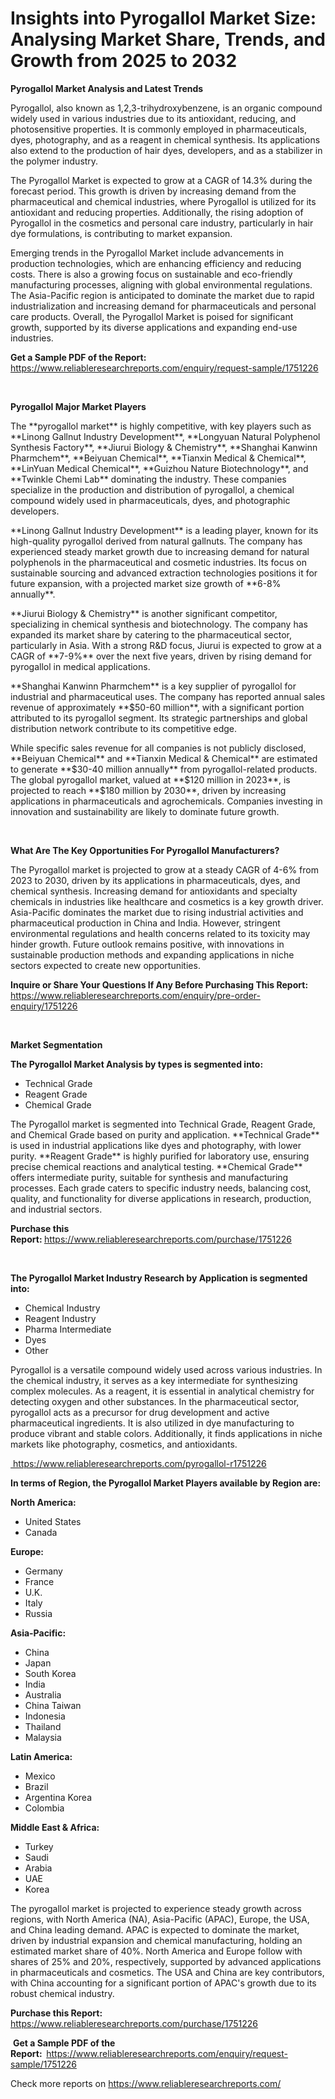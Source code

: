 <p><h1>Insights into Pyrogallol Market Size: Analysing Market Share, Trends, and Growth from 2025 to 2032</h1></p><p><strong>Pyrogallol Market Analysis and Latest Trends</strong></p>
<p><p>Pyrogallol, also known as 1,2,3-trihydroxybenzene, is an organic compound widely used in various industries due to its antioxidant, reducing, and photosensitive properties. It is commonly employed in pharmaceuticals, dyes, photography, and as a reagent in chemical synthesis. Its applications also extend to the production of hair dyes, developers, and as a stabilizer in the polymer industry.</p><p>The Pyrogallol Market is expected to grow at a CAGR of 14.3% during the forecast period. This growth is driven by increasing demand from the pharmaceutical and chemical industries, where Pyrogallol is utilized for its antioxidant and reducing properties. Additionally, the rising adoption of Pyrogallol in the cosmetics and personal care industry, particularly in hair dye formulations, is contributing to market expansion.</p><p>Emerging trends in the Pyrogallol Market include advancements in production technologies, which are enhancing efficiency and reducing costs. There is also a growing focus on sustainable and eco-friendly manufacturing processes, aligning with global environmental regulations. The Asia-Pacific region is anticipated to dominate the market due to rapid industrialization and increasing demand for pharmaceuticals and personal care products. Overall, the Pyrogallol Market is poised for significant growth, supported by its diverse applications and expanding end-use industries.</p></p>
<p><strong>Get a Sample PDF of the Report:&nbsp;</strong> <a href="https://www.reliableresearchreports.com/enquiry/request-sample/1751226?utm_campaign=2040&utm_medium=2&utm_source=Github&utm_content=ia&utm_term=26012025&utm_id=pyrogallol">https://www.reliableresearchreports.com/enquiry/request-sample/1751226</a></p>
<p>&nbsp;</p>
<p><strong>Pyrogallol Major Market Players</strong></p>
<p><p>The **pyrogallol market** is highly competitive, with key players such as **Linong Gallnut Industry Development**, **Longyuan Natural Polyphenol Synthesis Factory**, **Jiurui Biology & Chemistry**, **Shanghai Kanwinn Pharmchem**, **Beiyuan Chemical**, **Tianxin Medical & Chemical**, **LinYuan Medical Chemical**, **Guizhou Nature Biotechnology**, and **Twinkle Chemi Lab** dominating the industry. These companies specialize in the production and distribution of pyrogallol, a chemical compound widely used in pharmaceuticals, dyes, and photographic developers.</p><p>**Linong Gallnut Industry Development** is a leading player, known for its high-quality pyrogallol derived from natural gallnuts. The company has experienced steady market growth due to increasing demand for natural polyphenols in the pharmaceutical and cosmetic industries. Its focus on sustainable sourcing and advanced extraction technologies positions it for future expansion, with a projected market size growth of **6-8% annually**.</p><p>**Jiurui Biology & Chemistry** is another significant competitor, specializing in chemical synthesis and biotechnology. The company has expanded its market share by catering to the pharmaceutical sector, particularly in Asia. With a strong R&D focus, Jiurui is expected to grow at a CAGR of **7-9%** over the next five years, driven by rising demand for pyrogallol in medical applications.</p><p>**Shanghai Kanwinn Pharmchem** is a key supplier of pyrogallol for industrial and pharmaceutical uses. The company has reported annual sales revenue of approximately **$50-60 million**, with a significant portion attributed to its pyrogallol segment. Its strategic partnerships and global distribution network contribute to its competitive edge.</p><p>While specific sales revenue for all companies is not publicly disclosed, **Beiyuan Chemical** and **Tianxin Medical & Chemical** are estimated to generate **$30-40 million annually** from pyrogallol-related products. The global pyrogallol market, valued at **$120 million in 2023**, is projected to reach **$180 million by 2030**, driven by increasing applications in pharmaceuticals and agrochemicals. Companies investing in innovation and sustainability are likely to dominate future growth.</p></p>
<p>&nbsp;</p>
<p><strong>What Are The Key Opportunities For Pyrogallol Manufacturers?</strong></p>
<p><p>The Pyrogallol market is projected to grow at a steady CAGR of 4-6% from 2023 to 2030, driven by its applications in pharmaceuticals, dyes, and chemical synthesis. Increasing demand for antioxidants and specialty chemicals in industries like healthcare and cosmetics is a key growth driver. Asia-Pacific dominates the market due to rising industrial activities and pharmaceutical production in China and India. However, stringent environmental regulations and health concerns related to its toxicity may hinder growth. Future outlook remains positive, with innovations in sustainable production methods and expanding applications in niche sectors expected to create new opportunities.</p></p>
<p><strong>Inquire or Share Your Questions If Any Before Purchasing This Report:</strong> <a href="https://www.reliableresearchreports.com/enquiry/pre-order-enquiry/1751226?utm_campaign=2040&utm_medium=2&utm_source=Github&utm_content=ia&utm_term=26012025&utm_id=pyrogallol">https://www.reliableresearchreports.com/enquiry/pre-order-enquiry/1751226</a></p>
<p>&nbsp;</p>
<p><strong>Market Segmentation</strong></p>
<p><strong>The Pyrogallol Market Analysis by types is segmented into:</strong></p>
<p><ul><li>Technical Grade</li><li>Reagent Grade</li><li>Chemical Grade</li></ul></p>
<p><p>The Pyrogallol market is segmented into Technical Grade, Reagent Grade, and Chemical Grade based on purity and application. **Technical Grade** is used in industrial applications like dyes and photography, with lower purity. **Reagent Grade** is highly purified for laboratory use, ensuring precise chemical reactions and analytical testing. **Chemical Grade** offers intermediate purity, suitable for synthesis and manufacturing processes. Each grade caters to specific industry needs, balancing cost, quality, and functionality for diverse applications in research, production, and industrial sectors.</p></p>
<p><strong>Purchase this Report:&nbsp;</strong><a href="https://www.reliableresearchreports.com/purchase/1751226?utm_campaign=2040&utm_medium=2&utm_source=Github&utm_content=ia&utm_term=26012025&utm_id=pyrogallol">https://www.reliableresearchreports.com/purchase/1751226</a></p>
<p>&nbsp;</p>
<p><strong>The Pyrogallol Market Industry Research by Application is segmented into:</strong></p>
<p><ul><li>Chemical Industry</li><li>Reagent Industry</li><li>Pharma Intermediate</li><li>Dyes</li><li>Other</li></ul></p>
<p><p>Pyrogallol is a versatile compound widely used across various industries. In the chemical industry, it serves as a key intermediate for synthesizing complex molecules. As a reagent, it is essential in analytical chemistry for detecting oxygen and other substances. In the pharmaceutical sector, pyrogallol acts as a precursor for drug development and active pharmaceutical ingredients. It is also utilized in dye manufacturing to produce vibrant and stable colors. Additionally, it finds applications in niche markets like photography, cosmetics, and antioxidants.</p></p>
<p><a href="https://www.reliableresearchreports.com/pyrogallol-r1751226?utm_campaign=2040&utm_medium=2&utm_source=Github&utm_content=ia&utm_term=26012025&utm_id=pyrogallol">&nbsp;https://www.reliableresearchreports.com/pyrogallol-r1751226</a></p>
<p><strong>In terms of Region, the Pyrogallol Market Players available by Region are:</strong></p>
<p>
    <p> <strong> North America: </strong>
        <ul>
            <li>United States</li>
            <li>Canada</li>
        </ul>
        </p> 
    <p> <strong> Europe: </strong>
        <ul>
            <li>Germany</li>
            <li>France</li>
            <li>U.K.</li>
            <li>Italy</li>
            <li>Russia</li>
        </ul>
        </p> 
    <p> <strong> Asia-Pacific: </strong>
        <ul>
            <li>China</li>
            <li>Japan</li>
            <li>South Korea</li>
            <li>India</li>
            <li>Australia</li>
            <li>China Taiwan</li>
            <li>Indonesia</li>
            <li>Thailand</li>
            <li>Malaysia</li>
        </ul>
        </p> 
    <p> <strong> Latin America: </strong>
        <ul>
            <li>Mexico</li>
            <li>Brazil</li>
            <li>Argentina Korea</li>
            <li>Colombia</li>
        </ul>
        </p> 
    <p> <strong> Middle East & Africa: </strong>
        <ul>
            <li>Turkey</li>
            <li>Saudi</li>
            <li>Arabia</li>
            <li>UAE</li>
            <li>Korea</li>
        </ul>
    </p>
    </p>
<p><p>The pyrogallol market is projected to experience steady growth across regions, with North America (NA), Asia-Pacific (APAC), Europe, the USA, and China leading demand. APAC is expected to dominate the market, driven by industrial expansion and chemical manufacturing, holding an estimated market share of 40%. North America and Europe follow with shares of 25% and 20%, respectively, supported by advanced applications in pharmaceuticals and cosmetics. The USA and China are key contributors, with China accounting for a significant portion of APAC's growth due to its robust chemical industry.</p></p>
<p><strong>Purchase this Report: </strong><a href="https://www.reliableresearchreports.com/purchase/1751226?utm_campaign=2040&utm_medium=2&utm_source=Github&utm_content=ia&utm_term=26012025&utm_id=pyrogallol">https://www.reliableresearchreports.com/purchase/1751226</a></p>
<p>&nbsp;<strong>Get a Sample PDF of the Report:&nbsp;&nbsp;</strong><a href="https://www.reliableresearchreports.com/enquiry/request-sample/1751226?utm_campaign=2040&utm_medium=2&utm_source=Github&utm_content=ia&utm_term=26012025&utm_id=pyrogallol">https://www.reliableresearchreports.com/enquiry/request-sample/1751226</a></p>
<p><strong></strong></p>
<p>Check more reports on <a href="https://www.reliableresearchreports.com/?utm_campaign=2040&utm_medium=2&utm_source=Github&utm_content=ia&utm_term=26012025&utm_id=pyrogallol">https://www.reliableresearchreports.com/</a></p>